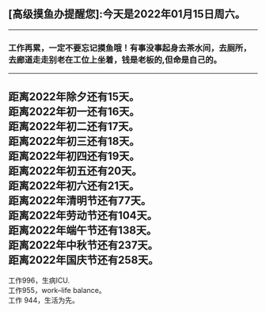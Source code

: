 ## [高级摸鱼办提醒您]:今天是2022年01月15日周六。
---
### 工作再累，一定不要忘记摸鱼哦！有事没事起身去茶水间，去厕所，去廊道走走别老在工位上坐着，钱是老板的,但命是自己的。
---
距离2022年除夕还有15天。  
距离2022年初一还有16天。  
距离2022年初二还有17天。  
距离2022年初三还有18天。  
距离2022年初四还有19天。  
距离2022年初五还有20天。  
距离2022年初六还有21天。  
距离2022年清明节还有77天。  
距离2022年劳动节还有104天。  
距离2022年端午节还有138天。  
距离2022年中秋节还有237天。  
距离2022年国庆节还有258天。  
---
工作996，生病ICU.  
工作955，work–life balance。  
工作 944，生活为先。